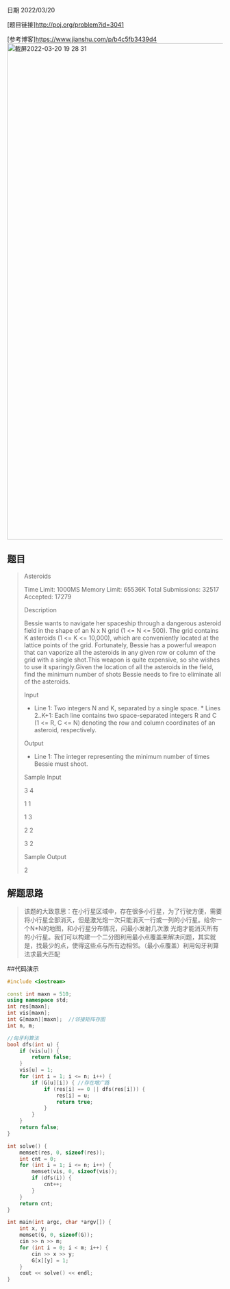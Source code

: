 日期 2022/03/20

[题目链接]<http://poj.org/problem?id=3041>

[参考博客]<https://www.jianshu.com/p/b4c5fb3439d4>
<img width="1158" alt="截屏2022-03-20 19 28 31" src="https://user-images.githubusercontent.com/73943232/159160035-d4e86b93-a6cf-49c4-ab11-7826f52e1a0f.png">

## 题目

>Asteroids
>
>Time Limit: 1000MS		Memory Limit: 65536K
>Total Submissions: 32517		Accepted: 17279
>
>Description
>
>Bessie wants to navigate her spaceship through a dangerous asteroid field in the shape of an N x N grid (1 <= N <= 500). The grid contains K asteroids (1 <= K <= 10,000), which are conveniently located at the lattice points of the grid. 
>Fortunately, Bessie has a powerful weapon that can vaporize all the asteroids in any given row or column of the grid with a single shot.This weapon is quite expensive, so she wishes to use it sparingly.Given the location of all the asteroids in the field, find the minimum number of shots Bessie needs to fire to eliminate all of the asteroids.
>
> Input
> 
> * Line 1: Two integers N and K, separated by a single space. * Lines 2..K+1: Each line contains two space-separated integers R and C (1 <= R, C <= N) denoting the row and column coordinates of an asteroid, respectively.
> 
> Output
>
> * Line 1: The integer representing the minimum number of times Bessie must shoot.
> 
>Sample Input
>
> 3 4
> 
> 1 1
> 
> 1 3
> 
> 2 2
> 
> 3 2
> 
> Sample Output
> 
> 2

## 解题思路
> 该题的大致意思：在小行星区域中，存在很多小行星，为了行驶方便，需要将小行星全部消灭，但是激光炮一次只能消灭一行或一列的小行星。给你一个N*N的地图，和小行星分布情况，问最小发射几次激
光炮才能消灭所有的小行星。我们可以构建一个二分图利用最小点覆盖来解决问题，其实就是，找最少的点，使得这些点与所有边相邻。（最小点覆盖）利用匈牙利算法求最大匹配


##代码演示
```cpp
#include <iostream>

const int maxn = 510;
using namespace std;
int res[maxn];
int vis[maxn];
int G[maxn][maxn];  //邻接矩阵存图
int n, m;

//匈牙利算法
bool dfs(int u) {
	if (vis[u]) {
		return false;
	}
	vis[u] = 1;
	for (int i = 1; i <= n; i++) {
		if (G[u][i]) { //存在增广路
			if (res[i] == 0 || dfs(res[i])) {
				res[i] = u;
				return true;
			}
		}
	}
	return false;
}

int solve() {
	memset(res, 0, sizeof(res));
	int cnt = 0;
	for (int i = 1; i <= n; i++) {
		memset(vis, 0, sizeof(vis));
		if (dfs(i)) {
			cnt++;
		}
	}
	return cnt;
}

int main(int argc, char *argv[]) {
	int x, y;
	memset(G, 0, sizeof(G));
	cin >> n >> m;
	for (int i = 0; i < m; i++) {
		cin >> x >> y;
		G[x][y] = 1;
	}
	cout << solve() << endl;
}
